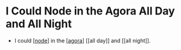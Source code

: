 # I Could Node in the Agora All Day and All Night

- I could [[node]] in the [[agora]] [[all day]] and [[all night]].


[//begin]: # "Autogenerated link references for markdown compatibility"
[node]: node "Node"
[agora]: agora "Agora"
[//end]: # "Autogenerated link references"